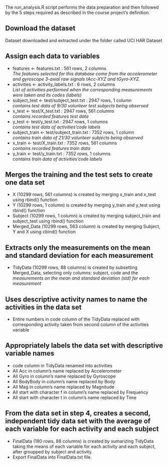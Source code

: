 The run_analysis.R script performs the data preparation and then followed by the 5 steps required as described in the course project’s definition.

## Download the dataset
Dataset downloaded and extracted under the folder called UCI HAR Dataset

## Assign each data to variables
* features <- features.txt : 561 rows, 2 columns   
*The features selected for this database come from the accelerometer and gyroscope 3-axial raw signals tAcc-XYZ and tGyro-XYZ.*
* activities <- activity_labels.txt : 6 rows, 2 columns   
*List of activities performed when the corresponding measurements were taken and its codes (labels)*
* subject_test <- test/subject_test.txt : 2947 rows, 1 column  
*contains test data of 9/30 volunteer test subjects being observed*
* x_test <- test/X_test.txt : 2947 rows, 561 columns   
*contains recorded features test data*
* y_test <- test/y_test.txt : 2947 rows, 1 columns   
*contains test data of activities’code labels*
* subject_train <- test/subject_train.txt : 7352 rows, 1 column   
*contains train data of 21/30 volunteer subjects being observed*
* x_train <- test/X_train.txt : 7352 rows, 561 columns   
*contains recorded features train data*
* y_train <- test/y_train.txt : 7352 rows, 1 columns   
*contains train data of activities’code labels*

## Merges the training and the test sets to create one data set
* X (10299 rows, 561 columns) is created by merging x_train and x_test using rbind() function  
* Y (10299 rows, 1 column) is created by merging y_train and y_test using rbind() function  
* Subject (10299 rows, 1 column) is created by merging subject_train and subject_test using rbind() function  
* Merged_Data (10299 rows, 563 column) is created by merging Subject, Y and X using cbind() function  

## Extracts only the measurements on the mean and standard deviation for each measurement
* TidyData (10299 rows, 88 columns) is created by subsetting Merged_Data, selecting only columns: subject, code and the   *measurements on the mean and standard deviation (std) for each measurement*

## Uses descriptive activity names to name the activities in the data set
* Entire numbers in code column of the TidyData replaced with corresponding activity taken from second column of the  activities variable  

## Appropriately labels the data set with descriptive variable names
* code column in TidyData renamed into activities  
* All Acc in column’s name replaced by Accelerometer  
* All Gyro in column’s name replaced by Gyroscope  
* All BodyBody in column’s name replaced by Body  
* All Mag in column’s name replaced by Magnitude  
* All start with character f in column’s name replaced by Frequency  
* All start with character t in column’s name replaced by Time  

## From the data set in step 4, creates a second, independent tidy data set with the average of each variable for each activity and each subject
* FinalData (180 rows, 88 columns) is created by sumarizing TidyData taking the means of each variable for each activity and each subject, after groupped by subject and activity.  
* Export FinalData into FinalData.txt file.  

